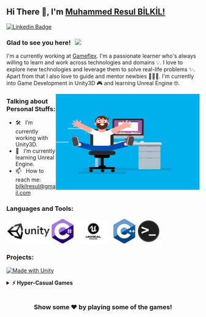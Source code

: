 ## Hi There 👋, I'm [Muhammed Resul BİLKİL!](https://github.com/MuhammedResulBilkil/)

[![Linkedin Badge](https://img.shields.io/badge/-LinkedIn-0e76a8?style=flat-square&logo=Linkedin&logoColor=white)](https://www.linkedin.com/in/muhammed-resul-bilkil/)

### Glad to see you here! &nbsp; ![](https://visitor-badge.glitch.me/badge?page_id=MuhammedResulBİLKİL.MuhammedResulBİLKİL&style=flat-square&color=0088cc)

I'm a currently working at [Gameflex](https://www.linkedin.com/company/gameflex/). I'm a passionate learner who's always willing to learn and work across technologies and domains 💡. I love to explore new technologies and leverage them to solve real-life problems ✨. Apart from that I also love to guide and mentor newbies 👨🏻‍💻. I'm currently into Game Development in Unity3D 🎮  and learning Unreal Engine 🤓.

<img align="right" height="250" width="375" alt="" src="https://raw.githubusercontent.com/MuhammedResulBilkil/MuhammedResulBilkil/master/Gifs/coder.gif" />

### Talking about Personal Stuffs:

- 🛠 &nbsp; I’m currently working with Unity3D.
- 🚀 &nbsp; I’m currently learning Unreal Engine.
- 📫 &nbsp; How to reach me: bilkilresul@gmail.com

### Languages and Tools:

<code><img height="64" src="https://raw.githubusercontent.com/MuhammedResulBilkil/MuhammedResulBilkil/master/Logos/Unity.png" alt="unity"></code>
<code><img height="64" src="https://raw.githubusercontent.com/MuhammedResulBilkil/MuhammedResulBilkil/master/Logos/C_Sharp.png" alt="csharp"></code>
<code><img height="64" src="https://raw.githubusercontent.com/MuhammedResulBilkil/MuhammedResulBilkil/master/Logos/Unreal_Engine-Logo.svg" alt="unrealengine"></code>
<code><img height="64" src="https://raw.githubusercontent.com/MuhammedResulBilkil/MuhammedResulBilkil/master/Logos/C%2B%2B_Logo.svg.png" alt="c++"></code>
<code><img height="64" src="https://raw.githubusercontent.com/MuhammedResulBilkil/MuhammedResulBilkil/master/Logos/TerminalLogo_1.png" alt="terminal"></code>

### Projects:

[![Made with Unity](https://img.shields.io/badge/Made%20with-Unity-57b9d3.svg?style=plastic&logo=unity)](https://unity3d.com)

<details>
  <summary><b>⚡ Hyper-Casual Games</b></summary>

<details style="margin-left: 30px;">
<summary><b>Giant Robots ⭐⭐⭐⭐⭐</b></summary>
<br>

[<img src="Logos/appstore-badge.png" height="50">](https://apps.apple.com/tt/app/giant-robots/id1550907303)

</details>

<details style="margin-left: 30px;">
<summary><b>Jelly Fight 3D ⭐⭐⭐⭐⭐</b></summary>
<br>

[<img src="Logos/appstore-badge.png" height="50">](https://apps.apple.com/tt/app/jelly-fight-3d/id1562290043)

</details>

<details style="margin-left: 30px;">	
<summary><b>Snow Fight 3D ⭐⭐⭐</b></summary>
<br>

[<img src="Logos/appstore-badge.png" height="50">](https://apps.apple.com/tt/app/snow-fight-3d/id1502416583)

</details>	

<details style="margin-left: 30px;">
<summary><b>Archer World ⭐⭐⭐</b></summary>
<br>

[<img src="Logos/appstore-badge.png" height="50">](https://apps.apple.com/tt/app/archer-world/id1546606660)

</details>
  
<details style="margin-left: 30px;">
<summary><b>Greenhouse Factory ⭐⭐⭐</b></summary>
<br>

[<img src="Logos/appstore-badge.png" height="50">](https://apps.apple.com/tr/app/greenhouse-factory/id1581570322)

</details>

<details style="margin-left: 30px;">
<summary><b>Chain Chase</b></summary>
<br>

[<img src="Logos/appstore-badge.png" height="50">](https://apps.apple.com/tr/app/chain-chase/id1603842405)

</details>
  
<details style="margin-left: 30px;">
<summary><b>Revolver Stack</b></summary>
<br>

[<img src="Logos/appstore-badge.png" height="50">](https://apps.apple.com/tr/app/revolver-stack/id1599290963)

</details>
  
<details style="margin-left: 30px;">
<summary><b>Food Warfare</b></summary>
<br>

[<img src="Logos/appstore-badge.png" height="50">](https://apps.apple.com/in/app/food-warfare/id1581410883)

</details>

<details style="margin-left: 30px;">
<summary><b>TV Invasion</b></summary>
<br>

[<img src="Logos/appstore-badge.png" height="50">](https://apps.apple.com/in/app/tv-invasion/id1576481229)

</details>
  
<details style="margin-left: 30px;">
<summary><b>Deadly Zone.io</b></summary>
<br>

[<img src="Logos/appstore-badge.png" height="50">](https://apps.apple.com/tt/app/deadly-zone-io/id1535807764)

</details>

<details style="margin-left: 30px;">
<summary><b>Take A Selfie 3D</b></summary>
<br>

[<img src="Logos/appstore-badge.png" height="50">](https://apps.apple.com/tt/app/take-a-selfie-3d/id1502560678)

</details>
  
<details style="margin-left: 30px;">
<summary><b>Void Master</b></summary>
<br>

[<img src="Logos/appstore-badge.png" height="50">](https://apps.apple.com/tt/app/void-master/id1574143864)

</details>

<details style="margin-left: 30px;">
<summary><b>Brain Stack</b></summary>
<br>

[<img src="Logos/appstore-badge.png" height="50">](https://apps.apple.com/tt/app/brain-stack/id1572610511)

</details>

<details style="margin-left: 30px;">
<summary><b>Sharp Fall 3D</b></summary>
<br>

[<img src="Logos/appstore-badge.png" height="50">](https://apps.apple.com/tt/app/sharp-fall-3d/id1571305623)

</details>

<details style="margin-left: 30px;">	
<summary><b>Pie Defense</b></summary>
<br>

[<img src="Logos/appstore-badge.png" height="50">](https://apps.apple.com/tt/app/pie-defense/id1559699498)

</details>

<details style="margin-left: 30px;">
<summary><b>House Smasher</b></summary>
<br>

[<img src="Logos/appstore-badge.png" height="50">](https://apps.apple.com/tt/app/house-smasher/id1547997657)

</details>

<details style="margin-left: 30px;">
<summary><b>Words Runner 3D</b></summary>
<br>

[<img src="Logos/appstore-badge.png" height="50">](https://apps.apple.com/tt/app/words-runner-3d/id1536951976)

</details>

<details style="margin-left: 30px;">
<summary><b>Jelly Sumo 3D</b></summary>
<br>

[<img src="Logos/appstore-badge.png" height="50">](https://apps.apple.com/tt/app/jelly-sumo-3d/id1560836322)

</details>

<details style="margin-left: 30px;">
<summary><b>Falling Cars</b></summary>
<br>

[<img src="Logos/appstore-badge.png" height="50">](https://apps.apple.com/tt/app/falling-cars/id1527267461)

</details>

<details style="margin-left: 30px;">
<summary><b>Stay Alive 3D</b></summary>
<br>

[<img src="Logos/appstore-badge.png" height="50">](https://apps.apple.com/tt/app/stay-alive-3d/id1521283948)

</details>

<details style="margin-left: 30px;">
<summary><b>Plug Master 3D</b></summary>
<br>

[<img src="Logos/appstore-badge.png" height="50">](https://apps.apple.com/tt/app/plug-master-3d/id1512916712)

</details>

<details style="margin-left: 30px;">
<summary><b>Animal Ranch</b></summary>
<br>

[<img src="Logos/appstore-badge.png" height="50">](https://apps.apple.com/tt/app/animal-ranch/id1509486837)

</details>
  
<details style="margin-left: 30px;">
<summary><b>Floor Blast</b></summary>
<br>

[<img src="Logos/appstore-badge.png" height="50">](https://apps.apple.com/tt/app/floor-blast/id1569016392)

</details>
  
<details style="margin-left: 30px;">
<summary><b>Gold Digger 3D</b></summary>
<br>

[<img src="Logos/appstore-badge.png" height="50">](https://apps.apple.com/tt/app/gold-digger-3d/id1563923557)

</details>

</details>

#

<div align="center">

### Show some ❤️ by playing some of the games!

</div>
